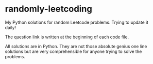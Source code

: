 # randomly-leetcoding
My Python solutions for random Leetcode problems. Trying to update it daily!

The question link is written at the beginning of each code file.

All solutions are in Python. They are not those absolute genius one line solutions but are very comprehensible for anyone trying to solve the problems.
